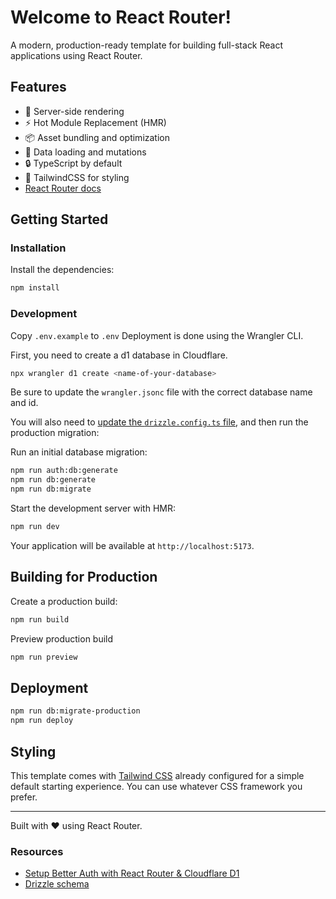 # Welcome to React Router!

A modern, production-ready template for building full-stack React applications using React Router.

## Features

- 🚀 Server-side rendering
- ⚡️ Hot Module Replacement (HMR)
- 📦 Asset bundling and optimization
- 🔄 Data loading and mutations
- 🔒 TypeScript by default
- 🎉 TailwindCSS for styling
-  [React Router docs](https://reactrouter.com/)

## Getting Started

### Installation

Install the dependencies:

```bash
npm install
```

### Development

Copy `.env.example` to `.env`
Deployment is done using the Wrangler CLI.

First, you need to create a d1 database in Cloudflare.

```sh
npx wrangler d1 create <name-of-your-database>
```

Be sure to update the `wrangler.jsonc` file with the correct database name and id.

You will also need to [update the `drizzle.config.ts` file](https://orm.drizzle.team/docs/guides/d1-http-with-drizzle-kit), and then run the production migration:

Run an initial database migration:

```bash
npm run auth:db:generate
npm run db:generate
npm run db:migrate
```

Start the development server with HMR:

```bash
npm run dev
```

Your application will be available at `http://localhost:5173`.

## Building for Production

Create a production build:

```bash
npm run build
```

Preview production build

```bash
npm run preview
```

## Deployment

```bash
npm run db:migrate-production
npm run deploy
```

## Styling

This template comes with [Tailwind CSS](https://tailwindcss.com/) already configured for a simple default starting experience. You can use whatever CSS framework you prefer.

---

Built with ❤️ using React Router.

### Resources

- [Setup Better Auth with React Router & Cloudflare D1](https://dev.to/atman33/setup-better-auth-with-react-router-cloudflare-d1-2ad4)
- [Drizzle schema](https://orm.drizzle.team/docs/sql-schema-declaration)